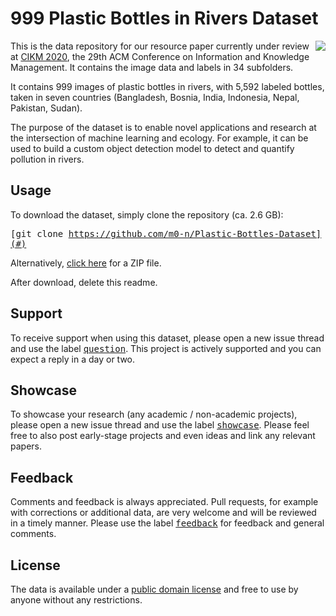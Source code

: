 # 999 Plastic Bottles in Rivers Dataset
<img align="right" src="https://i.imgur.com/nSHYBkQ.png">

This is the data repository for our resource paper currently under review at <a href="https://cikm2020.org/">CIKM 2020</a>, the 29th ACM Conference on Information and Knowledge Management. It contains the image data and labels in 34 subfolders. 

It contains 999 images of plastic bottles in rivers, with 5,592 labeled bottles, taken in seven countries (Bangladesh, Bosnia, India, Indonesia, Nepal, Pakistan, Sudan). 

The purpose of the dataset is to enable novel applications and research at the intersection of machine learning and ecology. For example, it can be used to build a custom object detection model to detect and quantify pollution in rivers.

## Usage
To download the dataset, simply clone the repository (ca. 2.6 GB):

<kbd>[git clone https://github.com/m0-n/Plastic-Bottles-Dataset](#)</kbd>

Alternatively, <a href="https://github.com/m0-n/Plastic-Bottles-Dataset/archive/master.zip">click here</a> for a ZIP file. 

After download, delete this readme. 

## Support
To receive support when using this dataset, please open a new issue thread and use the label <kbd>[question](https://github.com/m0-n/Plastic-Bottles-Dataset/labels/question)</kbd>. This project is actively supported and you can expect a reply in a day or two.

## Showcase
To showcase your research (any academic / non-academic projects), please open a new issue thread and use the label <kbd>[showcase](https://github.com/m0-n/Plastic-Bottles-Dataset/labels/showcase)</kbd>. Please feel free to also post early-stage projects and even ideas and link any relevant papers.


## Feedback
Comments and feedback is always appreciated. Pull requests, for example with corrections or additional data, are very welcome and will be reviewed in a timely manner. Please use the label <kbd>[feedback](https://github.com/m0-n/Plastic-Bottles-Dataset/labels/feedback)</kbd> for feedback and general comments.

## License
The data is available under a <a href="https://wiki.creativecommons.org/wiki/public_domain">public domain license</a> and free to use by anyone without any restrictions.



